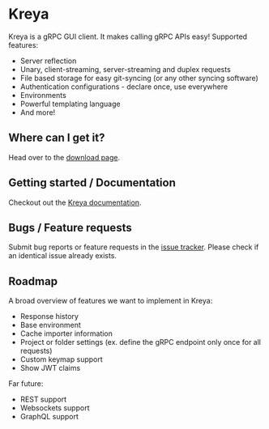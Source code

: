 # Kreya

Kreya is a gRPC GUI client. It makes calling gRPC APIs easy! Supported features:
- Server reflection
- Unary, client-streaming, server-streaming and duplex requests
- File based storage for easy git-syncing (or any other syncing software)
- Authentication configurations - declare once, use everywhere
- Environments
- Powerful templating language
- And more!

## Where can I get it?
Head over to the [download page](https://kreya.app/downloads).

## Getting started / Documentation
Checkout out the [Kreya documentation](https://kreya.app/docs/getting-started).

## Bugs / Feature requests
Submit bug reports or feature requests in the [issue tracker](https://github.com/riok/Kreya/issues). Please check if an identical issue already exists.

## Roadmap
A broad overview of features we want to implement in Kreya:
- Response history
- Base environment
- Cache importer information
- Project or folder settings (ex. define the gRPC endpoint only once for all requests)
- Custom keymap support
- Show JWT claims

Far future:
- REST support
- Websockets support
- GraphQL support
